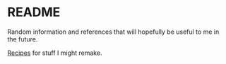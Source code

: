 # README

Random information and references that will hopefully be useful to me in the
future.

[Recipes](./recipes/) for stuff I might remake.
